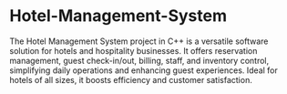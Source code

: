 # Hotel-Management-System
The Hotel Management System project in C++ is a versatile software solution for hotels and hospitality businesses. It offers reservation management, guest check-in/out, billing, staff, and inventory control, simplifying daily operations and enhancing guest experiences. Ideal for hotels of all sizes, it boosts efficiency and customer satisfaction.
